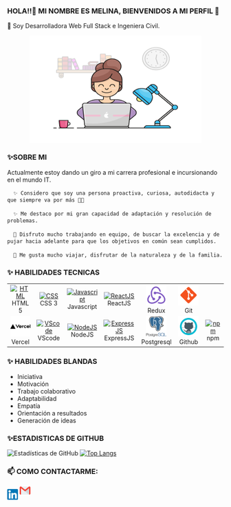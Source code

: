 ### HOLA!!👋 MI NOMBRE ES MELINA, BIENVENIDOS A MI PERFIL 👋

🌱 Soy Desarrolladora Web Full Stack e Ingeniera Civil.

<p align="center">

<img align="center" height="250" width="400" alt="Mehedi Islam Ripon" src="./img/image_processing20191012-4183-vmsbyp.gif" />



### ✨SOBRE MI


  Actualmente estoy dando un giro a mi carrera profesional e incursionando en el mundo IT.

      ✨ Considero que soy una persona proactiva, curiosa, autodidacta y que siempre va por más 💪💪

      ✨ Me destaco por mi gran capacidad de adaptación y resolución de problemas.

      💖 Disfruto mucho trabajando en equipo, de buscar la excelencia y de pujar hacia adelante para que los objetivos en común sean cumplidos.

      💖 Me gusta mucho viajar, disfrutar de la naturaleza y de la familia. 



### ✨ HABILIDADES TECNICAS

<table align="center">
  <tr>
    <td align="center" width="96">
      <a href="#">
        <img src="https://upload.wikimedia.org/wikipedia/commons/6/61/HTML5_logo_and_wordmark.svg" width="48" height="48" alt="HTML" />
      </a>
      <br>HTML 5
    </td>
    <td align="center" width="96">
      <a href="#">
        <img src="https://upload.wikimedia.org/wikipedia/commons/d/d5/CSS3_logo_and_wordmark.svg" width="48" height="48" alt="CSS" />
      </a>
      <br>CSS 3
    </td>
    <td align="center" width="96">
      <a href="#">
        <img src="https://upload.wikimedia.org/wikipedia/commons/9/99/Unofficial_JavaScript_logo_2.svg" width="48" height="48" alt="Javascript" />
      </a>
      <br>Javascript
    </td>
    <td align="center" width="96">
      <a href="#">
        <img src="https://www.vectorlogo.zone/logos/reactjs/reactjs-icon.svg" width="48" height="48" alt="ReactJS" />
      </a>
      <br>ReactJS
    </td>
    <td align="center" width="96">
      <a href="#">
        <img src="https://raw.githubusercontent.com/sachinverma53121/sachinverma53121/master/icons/redux.png" width="48" height="48" alt="Redux" />
      </a>
      <br>Redux
    <td align="center" width="96">
      <a href="#">
        <img src="https://raw.githubusercontent.com/sachinverma53121/sachinverma53121/master/icons/git.png" width="48" height="48" alt="Git" />
      </a>
      <br>Git
    </td>
  </tr>
    </td>
  <tr align="center">
    <td align="center" width="96">
      <a href="#">
        <img src="./img/vercel.svg" width="48" height="48" alt="Git" />
      </a>
      <br>Vercel
    </td>
    <td align="center"  width="96">
      <a href="#">
        <img src="https://upload.wikimedia.org/wikipedia/commons/9/9a/Visual_Studio_Code_1.35_icon.svg" width="48" height="48" alt="VScode" />
      </a>
      <br>VScode
    </td>
    <td align="center" width="96">
      <a href="#">
        <img src="https://upload.wikimedia.org/wikipedia/commons/d/d9/Node.js_logo.svg" width="48" height="48" alt="NodeJS" />
      </a>
      <br>NodeJS
    </td>
    <td align="center" width="96"> 
      <a href="#" >
        <img src="https://www.vectorlogo.zone/logos/expressjs/expressjs-icon.svg" width="48" height="48" alt="ExpressJS" />
      </a>
      <br>ExpressJS
    </td>
    <!-- <td align="center" width="96">
      <a href="#">
        <img src="https://www.vectorlogo.zone/logos/mongodb/mongodb-icon.svg" width="48" height="48" alt="MongoDB" />
      </a>
      <br>MongoDB
    </td> -->
    <td align="center" width="96">
      <a href="#">
        <img src="https://raw.githubusercontent.com/sachinverma53121/sachinverma53121/master/icons/psql.png" width="48" height="48" alt="Postgresql" />
      </a>
      <br>Postgresql
    </td>
    <!-- <td align="center" width="96">
      <a href="#">
        <img src="https://www.vectorlogo.zone/logos/getpostman/getpostman-icon.svg" width="48" height="48" alt="Postman" />
      </a>
      <br>Postman
    </td> -->
    <td align="center"  width="96">
      <a href="#">
        <img src="https://raw.githubusercontent.com/sachinverma53121/sachinverma53121/master/icons/github.png" width="48" height="48" alt="Github" />
      </a>
      <br>Github
    </td>
    <td align="center"  width="96">
      <a href="#">
        <img src="https://upload.wikimedia.org/wikipedia/commons/d/db/Npm-logo.svg" width="48" height="48" alt="npm" />
      </a>
      <br>npm
    </td>
  </tr>
</table>



  ### ✨ HABILIDADES BLANDAS

- Iniciativa 
- Motivación
- Trabajo colaborativo
- Adaptabilidad
- Empatía
- Orientación a resultados
- Generación de ideas
  
 ### ✨ESTADISTICAS DE GITHUB

![Estadísticas de GitHub](https://github-readme-stats.vercel.app/api?username=melinaarmandpilon&hide=contribs,prs&theme=buefy&show_icons=true) [![Top Langs](https://github-readme-stats.vercel.app/api/top-langs/?username=melinaarmandpilon&layout=compact&theme=buefy)](https://github.com/melinaarmandpilon/github-readme-stats)
### 📫 COMO CONTACTARME:

<p >
<!-- <table align="center"> -->
  <td align="center" width="96">
    <a href="https://www.linkedin.com/in/melinaarmandpilon/" target="_blank"><img alt="LinkedIn" width="25px" src="./img/Linkedin.svg" align="center"></a>
  </td>

  <td align="center" width="96">
    <a href="mailto:meapilon@gmail.com" target="_blank"><img alt="Gmail" width="25px" src="./img/Gmail.svg"></a> 
  </td>
  <!-- </table> -->
</p>  


